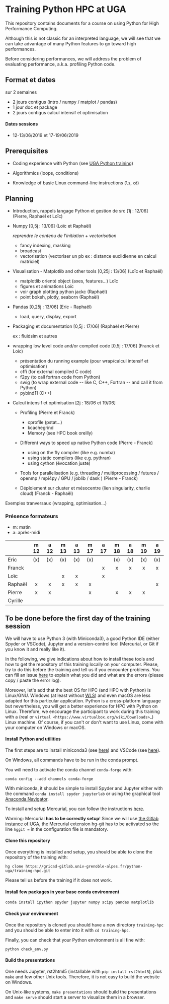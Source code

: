 # Training Python HPC at UGA

This repository contains documents for a course on using Python for High
Performance Computing.

Although this is not classic for an interpreted language, we will see that we
can take advantage of many Python features to go toward high performances.

Before considering performances, we will address the problem of evaluating
performance, a.k.a. profiling Python code.



## Format et dates

sur 2 semaines

- 2 jours contigus (intro / numpy / matplot / pandas)
- 1 jour doc et package
- 2 jours contigus calcul intensif et optimisation

#### Dates sessions

- 12-13/06/2019 et 17-19/06/2019

## Prerequisites

- Coding experience with Python (see [UGA Python
  training](https://gricad-gitlab.univ-grenoble-alpes.fr/python-uga/py-training-2017))

- Algorithmics (loops, conditions)

- Knowledge of basic Linux command-line instructions (`ls`, `cd`)

## Planning

- Introduction, rappels langage Python et gestion de src [1j : 12/06] (Pierre,
Raphaël et Loïc)

- Numpy [0,5j : 13/06] (Loïc et Raphaël)

  _reprendre le contenu de l'initiation + vectorisation_

  - fancy indexing, masking
  - broadcast
  - vectorisation (vectoriser un pb ex : distance euclidienne en calcul matriciel)

- Visualisation - Matplotlib and other tools [0,25j : 13/06] (Loïc et Raphaël)

  - matplotlib orienté object (axes, features...) Loïc
  - figures et animations Loïc
  - voir graph plotting python jackc (Raphaël)
  - point bokeh, plotly, seaborn (Raphaël)

- Pandas [0,25j : 13/06] (Eric - Raphaël)
  - load, query, display, export

- Packaging et documentation [0,5j : 17/06] (Raphaël et Pierre)

  ex : fluidsim et autres

- wrapping low level code and/or compiled code [0,5j : 17/06] (Franck et Loic)

  - présentation du running example (pour wrap/calcul intensif et optimisation)
  - cffi (for external compiled C code)
  - f2py (to call fortran code from Python)
  - swig (to wrap external code -- like C, C++, Fortran -- and call it from Python)
  - pybind11 (C++)

- Calcul intensif et optimisation [2j : 18/06 et 19/06]

  - Profiling (Pierre et Franck)
    - cprofile (pstat...)
    - kcachegrind
    - Memory (see HPC book oreilly)

  - Different ways to speed up native Python code (Pierre - Franck)
    - using on the fly compiler (like e.g. numba)
    - using static compilers (like e.g. pythran)
    - using cython (évocation juste)

  - Tools for parallelisation (e.g. threading / multiprocessing / futures / openmp / mpi4py / GPU / joblib / dask ) (Pierre - Franck)

  - Déploiement sur cluster et mésocentre (lien singularity, charlie cloud) (Franck - Raphaël)

Exemples tranversaux (wrapping, optimisation...)

### Présence formateurs

- m: matin
- a: après-midi

|         | m 12 | a 12 | m 13 | a 13 | m 17 | a 17 | m 18 | a 18 | m 19 | a 19 |
|---------|:----:|:----:|:----:|:----:|:----:|:----:|:----:|:----:|:----:|:----:|
| Eric    | (x)  | (x)  | (x)  | (x)  | (x)  |      | (x)  | (x)  | (x)  | (x)  |
| Franck  |      |      |      |      |      |  x   |  x   |  x   |  x   |  x   |
| Loïc    |      |      |  x   |  x   |      |  x   |      |      |      |      |
| Raphaël |  x   |   x  |  x   |  x   |  x   |      |      |      |      |  x   |
| Pierre  |  x   |   x  |      |      |  x   |      |  x   |  x   |  x   |      |
| Cyrille |      |      |      |      |      |      |      |      |      |      |

## To be done before the first day of the training session

We will have to use Python 3 (with Miniconda3), a good Python IDE (either
Spyder or VSCode), Jupyter and a version-control tool (Mercurial, or Git if you
know it and really like it).

In the following, we give indications about how to install these tools and how
to get the repository of this training locally on your computer. Please, try to
do this before the training and tell us if you encounter problems. You can fill
an issue
[here](https://gricad-gitlab.univ-grenoble-alpes.fr/python-uga/training-hpc/issues)
to explain what you did and what are the errors (please copy / paste the error
log).

Moreover, let's add that the best OS for HPC (and HPC with Python) is
Linux/GNU. Windows (at least without
[WLS](https://en.wikipedia.org/wiki/Windows_Subsystem_for_Linux)) and even
macOS are less adapted for this particular application. Python is a
cross-platform language but nevertheless, you will get a better experience for
HPC with Python on Linux. Therefore, we encourage the participant to work
during this training with a (real or `virtual
<https://www.virtualbox.org/wiki/Downloads>`_) Linux machine. Of course, if you
can't or don't want to use Linux, come with your computer on Windows or macOS.

#### Install Python and utilities

The first steps are to install miniconda3 (see
[here](https://docs.conda.io/en/latest/miniconda.html)) and VSCode (see
[here](https://code.visualstudio.com/download)).

On Windows, all commands have to be run in the conda prompt.

You will need to activate the conda channel `conda-forge` with:

```conda config --add channels conda-forge```

With miniconda, it should be simple to install Spyder and Jupyter either with
the command `conda install spyder jupyterlab` or using the graphical tool
[Anaconda Navigator](https://docs.anaconda.com/anaconda/navigator/).

To install and setup Mercurial, you can follow the instructions
[here](https://fluiddyn.readthedocs.io/en/latest/mercurial_bitbucket.html).

Warning: Mercurial **has to be correctly setup**! Since we will use [the Gitlab
instance of UGA](https://gricad-gitlab.univ-grenoble-alpes.fr), the Mercurial
extension hg-git has to be activated so the line `hggit =` in the configuration
file is mandatory.

#### Clone this repository

Once everything is installed and setup, you should be able to clone the
repository of the training with:

```hg clone https://gricad-gitlab.univ-grenoble-alpes.fr/python-uga/training-hpc.git```

Please tell us before the training if it does not work.

#### Install few packages in your base conda environment

```
conda install ipython spyder jupyter numpy scipy pandas matplotlib
```

#### Check your environment

Once the repository is cloned you should have a new directory `training-hpc`
and you should be able to enter into it with `cd training-hpc`.

Finally, you can check that your Python environment is all fine with:

```python check_env.py```

#### Build the presentations

One needs Jupyter, rst2html5 (installable with `pip install rst2html5`), plus
`make` and few other Unix tools. Therefore, it is not easy to build the website
on Windows.

On Unix-like systems, `make presentations` should build the presentations and
`make serve` should start a server to visualize them in a browser.
